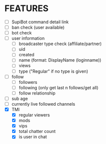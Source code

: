 # FEATURES
- [ ] SupiBot command detail link
- [ ] ban check (user available)
- [ ] bot check
- [ ] user information
  - [ ] broadcaster type check (affiliate/partner)
  - [ ] uid
  - [ ] created
  - [ ] name (format: DisplayName (loginname))
  - [ ] views
  - [ ] type ("Regular" if no type is given)
- [ ] follow
  - [ ] followers
  - [ ] following (only get last n follows/get all)
  - [ ] follow relationship
- [ ] sub age
- [ ] currently live followed channels
- [x] TMI
  - [x] regular viewers
  - [x] mods
  - [x] vips
  - [x] total chatter count
  - [x] is user in chat